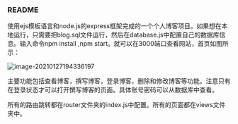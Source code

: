 ### README

使用ejs模板语言和node.js的express框架完成的一个个人博客项目。如果想在本地运行，只需要把blog.sql文件运行，然后在database.js中配置自己的数据库信息。输入命令npm install ,npm start。就可以在3000端口查看网站，首页如图所示：

![image-20210127194336197](C:\Users\K\Desktop\node练习\blog\图片\image-20210127194336197.png)

主要功能包括查看博客，撰写博客，登录博客，删除和修改博客等功能。注意只有在登录状态才可以打开撰写博客的页面。具体账号密码可以从数据库中查看。

所有的路由跳转都在router文件夹的index.js中配置。所有的页面都在views文件夹中。